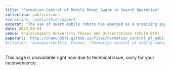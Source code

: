 ```yaml
---
title: "Formation Control of Mobile Robot Swarm in Search Operation"
collection: publications
#permalink: /publication/paper4
excerpt: "The use of swarm mobile robots has emerged as a promising approach to enhance search efficiency in various applications. This thesis focuses on proposing an effective design and fabrication methodology for a swarm mobile robot system based on the Robot Operating System (ROS) framework. Additionally, a novel network architecture is presented to improve communication efficiency among the robots. The primary objective of this research is to investigate the formation control of swarm mobile robots and their superior ability in search operations. Through extensive experiments and quantitative analysis, the performance of the proposed formation control strategy is evaluated in terms of survey duration, vision coverage, and target object search time. The results indicate significant improvements in terms of their survey and search time when employing the proposed formation control algorithm. This thesis provides valuable insights into the strengths and limitations of swarm robot formation control, offering a foundation for optimizing search operations.<br/><br/> <img src='/images/research_images/thesis3.gif'> <br/><br/> <strong>Link to the thesis can be found below.....</strong>"
date: 2023-08-01
venue: Chulalongkorn University Theses and Dissertations (Chula ETD)
paperurl: 'http://chanun3571.github.io/files/Formation_control_of_mobile_robot.pdf'
#citation: 'Asavasirikulkij, Chanun, "Formation control of mobile robot swarm in search operation" (2022). Chulalongkorn University Theses and Dissertations (Chula ETD). 5824.https://digital.car.chula.ac.th/chulaetd/5824'
---
```

This page is unavailable right now due to technical issue, sorry for your inconvenience.